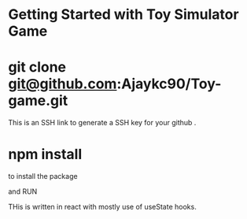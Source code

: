 # Getting Started with Toy Simulator Game

# git clone git@github.com:Ajaykc90/Toy-game.git

This is an SSH link to generate a SSH key for your github .

# npm install 
to install the package

and RUN

THis is written in react with mostly use of useState hooks.






